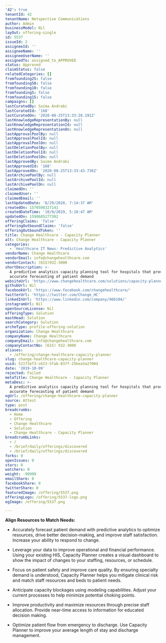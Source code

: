 ```yaml
---
'42': true
tenantId: 42
tenantName: Netspective Communications
author: Admin
businessModel: Nil
layOut: offering-single
id: 5537
issueId: 2
assigneeId: ''
assigneeName: ''
assigneeUserName: ''
assignedTo: assigned_to_APPROVED
status: Approved
claimStatus: false
relatedCategories: []
fromfounding25: false
fromfounding50: false
fromfounding10: false
fromfounding5: false
fromfounding15: false
campaigns: []
lastCuratedBy: Saima Andrabi
lastCuratedId: '168'
lastCuratedOn: '2020-08-25T13:33:28.191Z'
lastKnowledgeRepresentationBy: null
lastKnowledgeRepresentationId: null
lastKnowledgeRepresentationOn: null
lastApprovalPoolBy: null
lastApprovalPoolId: null
lastApprovalPoolOn: null
lastDeletionPoolBy: null
lastDeletionPoolId: null
lastDeletionPoolOn: null
lastApprovedBy: Saima Andrabi
lastApprovedId: '168'
lastApprovedOn: '2020-08-25T13:33:43.736Z'
lastArchivePoolBy: null
lastArchivePoolId: null
lastArchivePoolOn: null
claimedOn: ''
claimedUser: ''
claimedEmail: ''
lastUpdatedDate: '8/29/2020, 7:14:37 AM'
createdOn: 1570598327141
createdDateTime: '10/9/2019, 5:18:47 AM'
updatedOn: 1598685277302
offeringClaims: 'false'
offeringOutboundClaims: 'false'
offeringOutboundToken: ''
title: Change Healthcare - Capacity Planner
alt: Change Healthcare - Capacity Planner
categories:
  - 'Healthcare IT News: Predictive Analytics'
vendorName: Change Healthcare
vendorEmail: info@changehealthcare.com
vendorContact: (615)932-3000
shortDescription: >-
  A predictive analytics capacity planning tool for hospitals that provides
  accurate forecasting of patient demand
websiteUrl: 'https://www.changehealthcare.com/solutions/capacity-planner'
githubUrl: Nil
facebookUrl: 'https://www.facebook.com/changehealthcare/'
twitterUrl: 'https://twitter.com/Change_HC'
linkedInUrl: 'https://www.linkedin.com/company/960104/'
instagramUrl: Nil
openSourceLicense: Nil
offeringType: Solution
mastHead: Solution
searchCategory: Solution
archeType: profile-offering-solution
organization: Change Healthcare
companyName: Change Healthcare
companyEmail: info@changehealthcare.com
companyContactNo: (615) 932-3000
aliases:
  - /offering/change-healthcare-capacity-planner
slug: change-healthcare-capacity-planner
uuid: 521f3ef3-c623-5fab-837f-25bea3a2700d
date: '2019-10-09'
rejected: Failed
metaTitle: Change Healthcare - Capacity Planner
metaDesc: >-
  A predictive analytics capacity planning tool for hospitals that provides
  accurate forecasting of patient demand
ogUrl: /offering/change-healthcare-capacity-planner
source: Attest
type: post
breadcrumbs:
  - Home
  - Offering
  - Change Healthcare
  - Solution
  - Change Healthcare - Capacity Planner
breadcrumbLinks:
  - /
  - /brief/daily/offerings/discovered
  - /brief/daily/offerings/discovered
forks: 0
openIssues: 0
stars: 0
watchers: 0
weight: -99999
emailShare: 0
facebookShare: 0
twitterShare: 0
featuredImage: /offering/5537.png
offeringLogo: /offering/5537-logo.png
ogImage: /offering/5537.png

---
```

**Align Resources to Match Needs:**

* Accurately forecast patient demand with predictive analytics to optimize resources, drive better decision-making, and improve staff satisfaction. Increase your ability to respond to change.

* Leverage your data to improve operational and financial performance. Using your existing HIS, Capacity Planner creates a visual dashboard to show the impact of changes to your staffing, resources, or schedule.

* Focus on patient safety and improve care quality. By ensuring specialty demand is understood, Capacity Planner helps you mitigate clinical risk and match staff resources and beds to patient needs.

* Anticipate capacity blockages using modeling capabilities. Adjust your current processes to help minimize potential choking points.

* Improve productivity and maximize resources through precise staff allocation. Provide near-time access to information for educated decision making.

* Optimize patient flow from emergency to discharge. Use Capacity Planner to improve your average length of stay and discharge management.